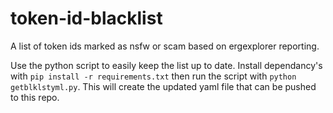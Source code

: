 # token-id-blacklist
A list of token ids marked as nsfw or scam based on ergexplorer reporting.

Use the python script to easily keep the list up to date. Install dependancy's with `pip install -r requirements.txt` then run the script with `python getblklstyml.py`. This will create the updated yaml file that can be pushed to this repo.
